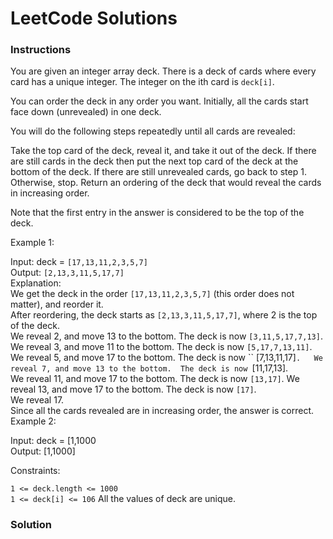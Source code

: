 # LeetCode Solutions

### **Instructions**

You are given an integer array deck. There is a deck of cards where every card has a unique integer. The integer on the ith card is ```deck[i]```.

You can order the deck in any order you want. Initially, all the cards start face down (unrevealed) in one deck.

You will do the following steps repeatedly until all cards are revealed:

Take the top card of the deck, reveal it, and take it out of the deck.
If there are still cards in the deck then put the next top card of the deck at the bottom of the deck.
If there are still unrevealed cards, go back to step 1. Otherwise, stop.
Return an ordering of the deck that would reveal the cards in increasing order.

Note that the first entry in the answer is considered to be the top of the deck.

 

Example 1:

Input: deck = ```[17,13,11,2,3,5,7]```   
Output: ```[2,13,3,11,5,17,7]```   
Explanation:    
We get the deck in the order ```[17,13,11,2,3,5,7]``` (this order does not matter), and reorder it.   
After reordering, the deck starts as ```[2,13,3,11,5,17,7]```, where 2 is the top of the deck.   
We reveal 2, and move 13 to the bottom.  The deck is now ```[3,11,5,17,7,13]```.  
We reveal 3, and move 11 to the bottom.  The deck is now ```[5,17,7,13,11]```.  
We reveal 5, and move 17 to the bottom.  The deck is now `` [7,13,11,17]```.  
We reveal 7, and move 13 to the bottom.  The deck is now ```[11,17,13].  
We reveal 11, and move 17 to the bottom.  The deck is now ```[13,17]```. 
We reveal 13, and move 17 to the bottom.  The deck is now ```[17]```.  
We reveal 17.  
Since all the cards revealed are in increasing order, the answer is correct.  
Example 2:  

Input: deck = [1,1000   
Output: [1,1000]   
 

Constraints:  

```1 <= deck.length <= 1000```   
```1 <= deck[i] <= 106``` 
All the values of deck are unique.

### **Solution**

